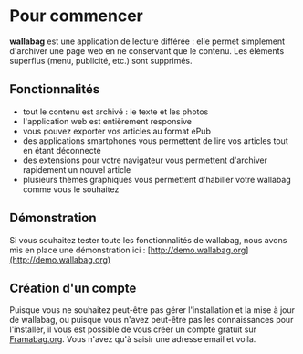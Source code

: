 # Pour commencer
**wallabag** est une application de lecture différée : elle permet simplement d'archiver une page web en ne conservant que le contenu. Les éléments superflus (menu, publicité, etc.) sont supprimés. 

## Fonctionnalités
* tout le contenu est archivé : le texte et les photos
* l'application web est entièrement responsive
* vous pouvez exporter vos articles au format ePub
* des applications smartphones vous permettent de lire vos articles tout en étant déconnecté
* des extensions pour votre navigateur vous permettent d'archiver rapidement un nouvel article
* plusieurs thèmes graphiques vous permettent d'habiller votre wallabag comme vous le souhaitez

## Démonstration
Si vous souhaitez tester toute les fonctionnalités de wallabag, nous avons mis en place une démonstration ici : [http://demo.wallabag.org](http://demo.wallabag.org)

## Création d'un compte
Puisque vous ne souhaitez peut-être pas gérer l'installation et la mise à jour de wallabag, ou puisque vous n'avez peut-être pas les connaissances pour l'installer, il vous est possible de vous créer un compte gratuit sur [Framabag.org](https://www.framabag.org). Vous n'avez qu'à saisir une adresse email et voila. 
